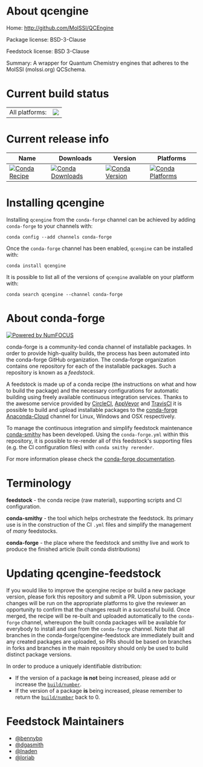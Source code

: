 About qcengine
==============

Home: http://github.com/MolSSI/QCEngine

Package license: BSD-3-Clause

Feedstock license: BSD 3-Clause

Summary: A wrapper for Quantum Chemistry engines that adheres to the MolSSI (molssi.org) QCSchema.



Current build status
====================


<table><tr><td>All platforms:</td>
    <td>
      <a href="https://dev.azure.com/conda-forge/feedstock-builds/_build/latest?definitionId=6012&branchName=master">
        <img src="https://dev.azure.com/conda-forge/feedstock-builds/_apis/build/status/qcengine-feedstock?branchName=master">
      </a>
    </td>
  </tr>
</table>

Current release info
====================

| Name | Downloads | Version | Platforms |
| --- | --- | --- | --- |
| [![Conda Recipe](https://img.shields.io/badge/recipe-qcengine-green.svg)](https://anaconda.org/conda-forge/qcengine) | [![Conda Downloads](https://img.shields.io/conda/dn/conda-forge/qcengine.svg)](https://anaconda.org/conda-forge/qcengine) | [![Conda Version](https://img.shields.io/conda/vn/conda-forge/qcengine.svg)](https://anaconda.org/conda-forge/qcengine) | [![Conda Platforms](https://img.shields.io/conda/pn/conda-forge/qcengine.svg)](https://anaconda.org/conda-forge/qcengine) |

Installing qcengine
===================

Installing `qcengine` from the `conda-forge` channel can be achieved by adding `conda-forge` to your channels with:

```
conda config --add channels conda-forge
```

Once the `conda-forge` channel has been enabled, `qcengine` can be installed with:

```
conda install qcengine
```

It is possible to list all of the versions of `qcengine` available on your platform with:

```
conda search qcengine --channel conda-forge
```


About conda-forge
=================

[![Powered by NumFOCUS](https://img.shields.io/badge/powered%20by-NumFOCUS-orange.svg?style=flat&colorA=E1523D&colorB=007D8A)](http://numfocus.org)

conda-forge is a community-led conda channel of installable packages.
In order to provide high-quality builds, the process has been automated into the
conda-forge GitHub organization. The conda-forge organization contains one repository
for each of the installable packages. Such a repository is known as a *feedstock*.

A feedstock is made up of a conda recipe (the instructions on what and how to build
the package) and the necessary configurations for automatic building using freely
available continuous integration services. Thanks to the awesome service provided by
[CircleCI](https://circleci.com/), [AppVeyor](https://www.appveyor.com/)
and [TravisCI](https://travis-ci.com/) it is possible to build and upload installable
packages to the [conda-forge](https://anaconda.org/conda-forge)
[Anaconda-Cloud](https://anaconda.org/) channel for Linux, Windows and OSX respectively.

To manage the continuous integration and simplify feedstock maintenance
[conda-smithy](https://github.com/conda-forge/conda-smithy) has been developed.
Using the ``conda-forge.yml`` within this repository, it is possible to re-render all of
this feedstock's supporting files (e.g. the CI configuration files) with ``conda smithy rerender``.

For more information please check the [conda-forge documentation](https://conda-forge.org/docs/).

Terminology
===========

**feedstock** - the conda recipe (raw material), supporting scripts and CI configuration.

**conda-smithy** - the tool which helps orchestrate the feedstock.
                   Its primary use is in the construction of the CI ``.yml`` files
                   and simplify the management of *many* feedstocks.

**conda-forge** - the place where the feedstock and smithy live and work to
                  produce the finished article (built conda distributions)


Updating qcengine-feedstock
===========================

If you would like to improve the qcengine recipe or build a new
package version, please fork this repository and submit a PR. Upon submission,
your changes will be run on the appropriate platforms to give the reviewer an
opportunity to confirm that the changes result in a successful build. Once
merged, the recipe will be re-built and uploaded automatically to the
`conda-forge` channel, whereupon the built conda packages will be available for
everybody to install and use from the `conda-forge` channel.
Note that all branches in the conda-forge/qcengine-feedstock are
immediately built and any created packages are uploaded, so PRs should be based
on branches in forks and branches in the main repository should only be used to
build distinct package versions.

In order to produce a uniquely identifiable distribution:
 * If the version of a package **is not** being increased, please add or increase
   the [``build/number``](https://conda.io/docs/user-guide/tasks/build-packages/define-metadata.html#build-number-and-string).
 * If the version of a package **is** being increased, please remember to return
   the [``build/number``](https://conda.io/docs/user-guide/tasks/build-packages/define-metadata.html#build-number-and-string)
   back to 0.

Feedstock Maintainers
=====================

* [@bennybp](https://github.com/bennybp/)
* [@dgasmith](https://github.com/dgasmith/)
* [@lnaden](https://github.com/lnaden/)
* [@loriab](https://github.com/loriab/)

